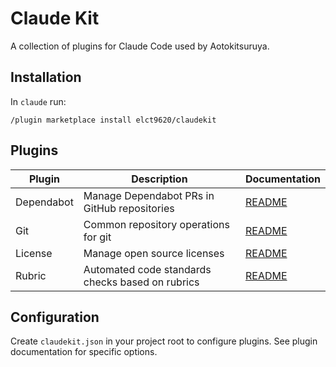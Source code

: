 Claude Kit
===

A collection of plugins for Claude Code used by Aotokitsuruya.

## Installation

In `claude` run:

```
/plugin marketplace install elct9620/claudekit
```

## Plugins

| Plugin     | Description                                      | Documentation                            |
|------------|--------------------------------------------------|------------------------------------------|
| Dependabot | Manage Dependabot PRs in GitHub repositories     | [README](./plugins/dependabot/README.md) |
| Git        | Common repository operations for git             | [README](./plugins/git/README.md)        |
| License    | Manage open source licenses                      | [README](./plugins/license/README.md)    |
| Rubric     | Automated code standards checks based on rubrics | [README](./plugins/rubric/README.md)     |

## Configuration

Create `claudekit.json` in your project root to configure plugins. See plugin documentation for specific options.
